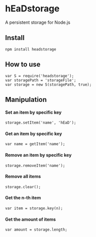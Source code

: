 hEaDstorage
======

A persistent storage for Node.js

Install
-------
    npm install headstorage

How to use
----------
    var S = require('headstorage');
    var storagePath = 'storageFile';
    var storage = new S(storagePath, true);

Manipulation
------------
#### Set an item by specific key ####
    storage.setItem('name', 'hEaD');

#### Get an item by specific key ####
    var name = getItem('name');

#### Remove an item by specific key ####
    storage.removeItem('name');

#### Remove all items ####
    storage.clear();

#### Get the n-th item ####
    var item = storage.key(n);

#### Get the amount of items ####
    var amount = storage.length;